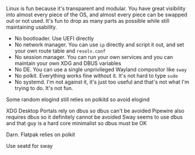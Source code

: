 Linux is fun because it's transparent and modular. You have great visibility into almost every piece of the OS, and almost every piece can be swapped out or not used. It's fun to drop as many parts as possible while still maintaining usability.


* No bootloader. Use UEFI directly
* No network manager. You can use `ip` directly and script it out, and set your own route table and `resolv.conf`
* No session manager. You can run your own services and you can maintain your own XDG and DBUS variables
* No DE. You can use a single unprivileged Wayland compositor like `sway`
* No polkit. Everything works fine without it. It's not hard to type `sudo`
* No systemd. I'm not against it, it's just too useful and that's not what I'm trying to do. It's not fun.



Some random
elogind still relies on polkitd so avoid elogind

XDG Desktop Portals rely on dbus so dbus can't be avoided
Pipewire also requires dbus so it definitely cannot be avoided
Sway seems to use dbus and that guy is a hard core minimalist so dbus must be OK

Darn. Flatpak relies on polkit


Use seatd for sway